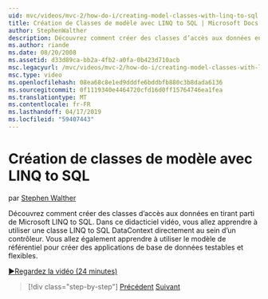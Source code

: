 ```yaml
---
uid: mvc/videos/mvc-2/how-do-i/creating-model-classes-with-linq-to-sql
title: Création de Classes de modèle avec LINQ to SQL | Microsoft Docs
author: StephenWalther
description: Découvrez comment créer des classes d’accès aux données en tirant parti de Microsoft LINQ to SQL. Dans ce didacticiel vidéo, vous allez apprendre à utiliser un DataContext LINQ to SQL...
ms.author: riande
ms.date: 08/20/2008
ms.assetid: d33d89ca-bb2a-4fb2-a0fa-0b423d710acb
msc.legacyurl: /mvc/videos/mvc-2/how-do-i/creating-model-classes-with-linq-to-sql
msc.type: video
ms.openlocfilehash: 08ea68c8e1ed9dddfe6bddbfb880c3b8dada6136
ms.sourcegitcommit: 0f1119340e4464720cfd16d0ff15764746ea1fea
ms.translationtype: MT
ms.contentlocale: fr-FR
ms.lasthandoff: 04/17/2019
ms.locfileid: "59407443"
---
```

# <a name="creating-model-classes-with-linq-to-sql"></a>Création de classes de modèle avec LINQ to SQL

par [Stephen Walther](https://github.com/StephenWalther)

Découvrez comment créer des classes d’accès aux données en tirant parti de Microsoft LINQ to SQL. Dans ce didacticiel vidéo, vous allez apprendre à utiliser une classe LINQ to SQL DataContext directement au sein d’un contrôleur. Vous allez également apprendre à utiliser le modèle de référentiel pour créer des applications de base de données testables et flexibles.

[&#9654;Regardez la vidéo (24 minutes)](https://channel9.msdn.com/Blogs/ASP-NET-Site-Videos/creating-model-classes-with-linq-to-sql)

> [!div class="step-by-step"]
> [Précédent](creating-custom-html-helpers.md)
> [Suivant](displaying-a-table-of-database-data.md)

